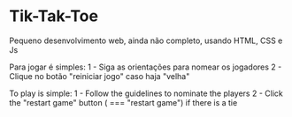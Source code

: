 # Tik-Tak-Toe
Pequeno desenvolvimento web, ainda não completo, usando HTML, CSS e Js

Para jogar é simples:
1 - Siga as orientações para nomear os jogadores 
2 - Clique no botão "reiniciar jogo" caso haja "velha"

To play is simple:
1 - Follow the guidelines to nominate the players
2 - Click the "restart game" button ( === "restart game") if there is a tie
